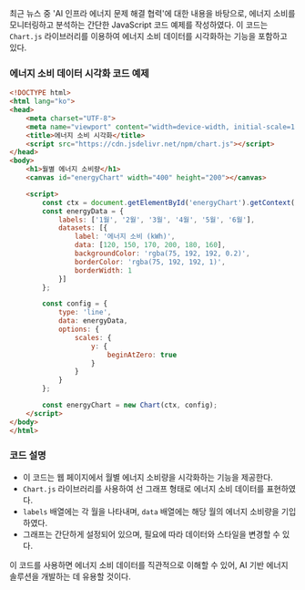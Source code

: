 최근 뉴스 중 'AI 인프라 에너지 문제 해결 협력'에 대한 내용을 바탕으로, 에너지 소비를 모니터링하고 분석하는 간단한 JavaScript 코드 예제를 작성하였다. 이 코드는 `Chart.js` 라이브러리를 이용하여 에너지 소비 데이터를 시각화하는 기능을 포함하고 있다.

### 에너지 소비 데이터 시각화 코드 예제

```html
<!DOCTYPE html>
<html lang="ko">
<head>
    <meta charset="UTF-8">
    <meta name="viewport" content="width=device-width, initial-scale=1.0">
    <title>에너지 소비 시각화</title>
    <script src="https://cdn.jsdelivr.net/npm/chart.js"></script>
</head>
<body>
    <h1>월별 에너지 소비량</h1>
    <canvas id="energyChart" width="400" height="200"></canvas>

    <script>
        const ctx = document.getElementById('energyChart').getContext('2d');
        const energyData = {
            labels: ['1월', '2월', '3월', '4월', '5월', '6월'],
            datasets: [{
                label: '에너지 소비 (kWh)',
                data: [120, 150, 170, 200, 180, 160],
                backgroundColor: 'rgba(75, 192, 192, 0.2)',
                borderColor: 'rgba(75, 192, 192, 1)',
                borderWidth: 1
            }]
        };

        const config = {
            type: 'line',
            data: energyData,
            options: {
                scales: {
                    y: {
                        beginAtZero: true
                    }
                }
            }
        };

        const energyChart = new Chart(ctx, config);
    </script>
</body>
</html>
```

### 코드 설명
- 이 코드는 웹 페이지에서 월별 에너지 소비량을 시각화하는 기능을 제공한다.
- `Chart.js` 라이브러리를 사용하여 선 그래프 형태로 에너지 소비 데이터를 표현하였다.
- `labels` 배열에는 각 월을 나타내며, `data` 배열에는 해당 월의 에너지 소비량을 기입하였다.
- 그래프는 간단하게 설정되어 있으며, 필요에 따라 데이터와 스타일을 변경할 수 있다.

이 코드를 사용하면 에너지 소비 데이터를 직관적으로 이해할 수 있어, AI 기반 에너지 솔루션을 개발하는 데 유용할 것이다.